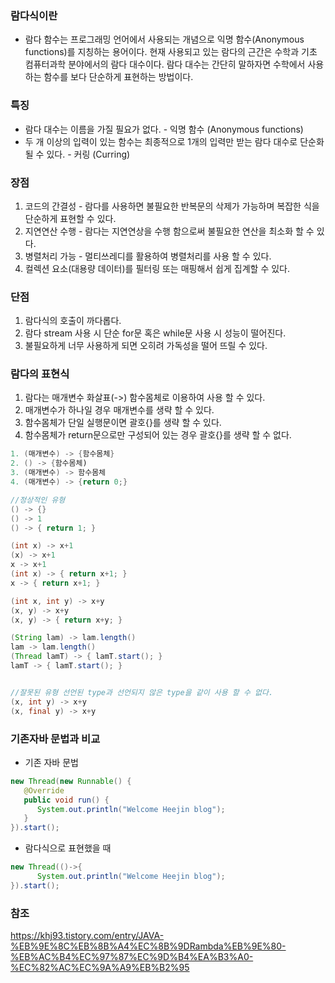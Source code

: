 ### 람다식이란
- 람다 함수는 프로그래밍 언어에서 사용되는 개념으로 익명 함수(Anonymous functions)를 지칭하는 용어이다. 현재 사용되고 있는 람다의 근간은 수학과 기초 컴퓨터과학 분야에서의 람다 대수이다. 람다 대수는 간단히 말하자면 수학에서 사용하는 함수를 보다 단순하게 표현하는 방법이다.

### 특징
- 람다 대수는 이름을 가질 필요가 없다. - 익명 함수 (Anonymous functions)
- 두 개 이상의 입력이 있는 함수는 최종적으로 1개의 입력만 받는 람다 대수로 단순화 될 수 있다. - 커링 (Curring)

### 장점
1. 코드의 간결성 - 람다를 사용하면 불필요한 반복문의 삭제가 가능하며 복잡한 식을 단순하게 표현할 수 있다.
2. 지연연산 수행 - 람다는 지연연상을 수행 함으로써 불필요한 연산을 최소화 할 수 있다.
3. 병렬처리 가능 - 멀티쓰레디를 활용하여 병렬처리를 사용 할 수 있다.
4. 컬렉션 요소(대용량 데이터)를 필터링 또는 매핑해서 쉽게 집계할 수 있다.

### 단점
1. 람다식의 호출이 까다롭다.
2. 람다 stream 사용 시 단순 for문 혹은 while문 사용 시 성능이 떨어진다.
3. 불필요하게 너무 사용하게 되면 오히려 가독성을 떨어 뜨릴 수 있다.

### 람다의 표현식
1. 람다는 매개변수 화살표(->) 함수몸체로 이용하여 사용 할 수 있다.
2. 매개변수가 하나일 경우 매개변수를 생략 할 수 있다.
3. 함수몸체가 단일 실행문이면 괄호{}를 생략 할 수 있다. 
4. 함수몸체가 return문으로만 구성되어 있는 경우 괄호{}를 생략 할 수 없다.

~~~ java
1. (매개변수) -> {함수몸체}
2. () -> {함수몸체)
3. (매개변수) -> 함수몸체
4. (매개변수) -> {return 0;}
~~~

~~~ java
//정상적인 유형
() -> {}
() -> 1
() -> { return 1; }

(int x) -> x+1
(x) -> x+1
x -> x+1
(int x) -> { return x+1; }
x -> { return x+1; }

(int x, int y) -> x+y
(x, y) -> x+y
(x, y) -> { return x+y; }

(String lam) -> lam.length()
lam -> lam.length()
(Thread lamT) -> { lamT.start(); }
lamT -> { lamT.start(); }


//잘못된 유형 선언된 type과 선언되지 않은 type을 같이 사용 할 수 없다.
(x, int y) -> x+y
(x, final y) -> x+y  
~~~

### 기존자바 문법과 비교
- 기존 자바 문법
~~~ java
new Thread(new Runnable() {
   @Override
   public void run() { 
      System.out.println("Welcome Heejin blog"); 
   }
}).start();
~~~

- 람다식으로 표현했을 때
~~~ java
new Thread(()->{
      System.out.println("Welcome Heejin blog");
}).start();
~~~

### 참조
https://khj93.tistory.com/entry/JAVA-%EB%9E%8C%EB%8B%A4%EC%8B%9DRambda%EB%9E%80-%EB%AC%B4%EC%97%87%EC%9D%B4%EA%B3%A0-%EC%82%AC%EC%9A%A9%EB%B2%95